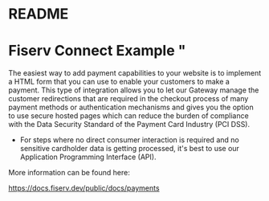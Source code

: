 # README #

# Fiserv Connect Example "
The easiest way to add payment capabilities to your website is to implement a HTML form that you can use to enable your customers to make a payment.
This type of integration allows you to let our Gateway manage the customer redirections that are required in the checkout process of many payment methods or authentication mechanisms and gives you the option to use secure hosted pages which can reduce the burden of compliance with the Data Security Standard of the Payment Card Industry (PCI DSS).
* For steps where no direct consumer interaction is required and no sensitive cardholder data is getting processed, it's best to use our Application Programming Interface (API).

More information can be found here:

https://docs.fiserv.dev/public/docs/payments